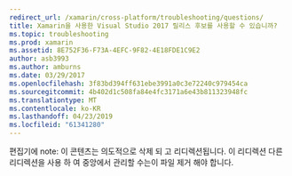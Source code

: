 ```yaml
---
redirect_url: /xamarin/cross-platform/troubleshooting/questions/
title: Xamarin을 사용한 Visual Studio 2017 릴리스 후보를 사용할 수 있습니까?
ms.topic: troubleshooting
ms.prod: xamarin
ms.assetid: 8E752F36-F73A-4EFC-9F82-4E18FDE1C9E2
author: asb3993
ms.author: amburns
ms.date: 03/29/2017
ms.openlocfilehash: 3f83bd394ff631ebe3991a0c3e72240c979454ca
ms.sourcegitcommit: 4b402d1c508fa84e4fc3171a6e43b811323948fc
ms.translationtype: MT
ms.contentlocale: ko-KR
ms.lasthandoff: 04/23/2019
ms.locfileid: "61341280"
---
```

편집기에 note: 이 콘텐츠는 의도적으로 삭제 되 고 리디렉션됩니다. 이 리디렉션 다른 리디렉션을 사용 하 여 중앙에서 관리할 수는이 파일 제거 해야 합니다.